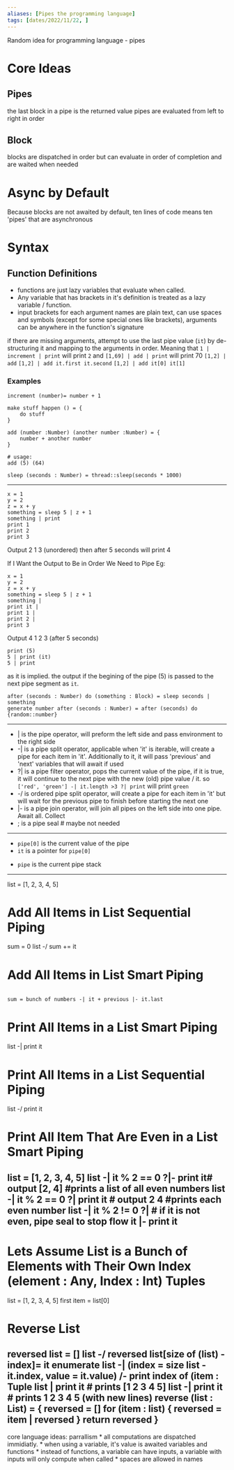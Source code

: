 ```yaml
---
aliases: [Pipes the programming language]
tags: [dates/2022/11/22, ]
---
```


Random idea for programming language - pipes

# Core Ideas

## Pipes
the last block in a pipe is the returned value
pipes are evaluated from left to right in order

## Block
blocks are dispatched in order but can evaluate in order of completion and are waited when needed

# Async by Default
Because blocks are not awaited by default, ten lines of code means ten 'pipes' that are asynchronous

# Syntax

## Function Definitions
* functions are just lazy variables that evaluate when called.
* Any variable that has brackets in it's definition is treated as a lazy variable / function.
* input brackets for each argument names are plain text, can use spaces and symbols (except for some special ones like brackets), arguments can be anywhere in the function's signature

if there are missing arguments, attempt to use the last pipe value (`it`) by de-structuring it and mapping to the arguments in order. Meaning that `1 | increment | print` will print `2` and `[1,69] | add | print` will print 70
`[1,2] | add`
`[1,2] | add it.first it.second`
`[1,2] | add it[0] it[1]`

### Examples
```pipes
increment (number)= number + 1
```
```pipes
make stuff happen () = {
	do stuff
}
```
```pipes
add (number :Number) (another number :Number) = {
	number + another number
}

# usage:
add (5) (64)
```
```pipes
sleep (seconds : Number) = thread::sleep(seconds * 1000)

```

---

```pipes
x = 1
y = 2
z = x + y
something = sleep 5 | z + 1
something | print
print 1
print 2
print 3
```

 Output 2 1 3 (unordered) then after 5 seconds will print 4

If I Want the Output to Be in Order We Need to Pipe Eg:
```pipes
x = 1
y = 2
z = x + y
something = sleep 5 | z + 1
something |
print it |
print 1 |
print 2 |
print 3
```

Output 4 1 2 3 (after 5 seconds)
```pipes
print (5)
5 | print (it)
5 | print
```
as it is implied. the output if the begining of the pipe (5) is passed to the next pipe segment as `it`.

```pipes
after (seconds : Number) do (something : Block) = sleep seconds | something
generate number after (seconds : Number) = after (seconds) do {random::number}
```

---

- | is the pipe operator, will preform the left side and pass environment to the right side
- -| is a pipe split operator, applicable when 'it' is iterable, will create a pipe for each item in 'it'. Additionally to it, it will pass 'previous' and 'next' variables that will await if used
- ?| is a pipe filter operator, pops the current value of the pipe, if it is true, it will continue to the next pipe with the new (old) pipe value / it. so `['red', 'green'] -| it.length >3 ?| print` will print `green`
- -/ is ordered pipe split operator, will create a pipe for each item in 'it' but will wait for the previous pipe to finish before starting the next one
- |- is a pipe join operator, will join all pipes on the left side into one pipe. Await all. Collect
- ; is a pipe seal # maybe not needed
---
* `pipe[0]` is the current value of the pipe
* `it` is a pointer for `pipe[0]`
- `pipe` is the current pipe stack
---
list = [1, 2, 3, 4, 5]

# Add All Items in List Sequential Piping
sum = 0
list -/ sum += it

# Add All Items in List Smart Piping
```pipes

sum = bunch of numbers -| it + previous |- it.last
```

# Print All Items in a List Smart Piping
list -| print it

# Print All Items in a List Sequential Piping
list -/ print it

# Print All Item That Are Even in a List Smart Piping
list = [1, 2, 3, 4, 5]
list -| it % 2 == 0 ?|- print it# output [2, 4]     #prints a list of all even numbers
list -| it % 2 == 0 ?| print it # output 2 4        #prints each even number
list -| it % 2 != 0 ?|  # if it is not even, pipe seal to stop flow
it
|- print it
---

# Lets Assume List is a Bunch of Elements with Their Own Index (element : Any, Index : Int) Tuples
list = [1, 2, 3, 4, 5]
first item = list[0]

# Reverse List
reversed list = []
list -/ reversed list[size of (list) - index]= it
enumerate list -| (index = size list - it.index, value = it.value) /- print
index of (item : Tuple
list | print it # prints [1 2 3 4 5]
list -| print it # prints 1 2 3 4 5 (with new lines)
reverse (list : List) = {
    reversed = []
    for (item : list) {
        reversed = item | reversed
    }
    return reversed
}
---
core language ideas:
    parrallism
        * all computations are dispatched immidiatly.
        * when using a variable, it's value is awaited
    variables and functions
        * instead of functions, a variable can have inputs, a variable with inputs will only compute when called
        * spaces are allowed in names
    
